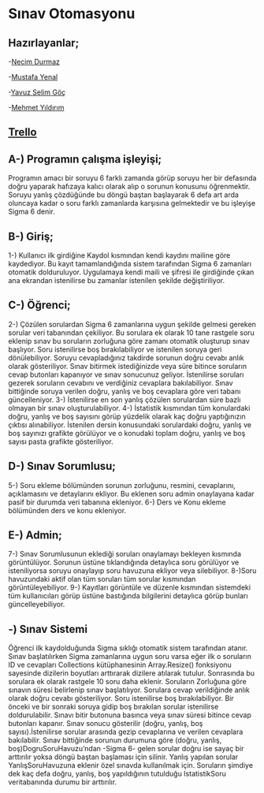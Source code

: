 # Sınav Otomasyonu

## Hazırlayanlar;
-[Necim Durmaz](https://github.com/NecimDurmaz)

-[Mustafa Yenal](https://github.com/2129mustafa)

-[Yavuz Selim Göç](https://github.com/YavuzSelimGoc)

-[Mehmet Yıldırım](https://github.com/MehmetYildirimDev)

## [Trello](https://trello.com/b/PmCxoeQY/yazılım-yapımı)

## A-) Programın çalışma işleyişi;

 Programın amacı bir soruyu 6 farklı zamanda görüp soruyu her bir defasında doğru yaparak hafızaya kalıcı olarak alıp o sorunun konusunu öğrenmektir. Soruyu yanlış çözdüğünde bu döngü baştan başlayarak 6 defa art arda oluncaya kadar o soru farklı zamanlarda karşısına gelmektedir ve bu işleyişe Sigma 6 denir.

## B-) Giriş;

1-) Kullanıcı ilk girdiğine Kaydol kısmından kendi kaydını mailine göre kaydediyor. Bu kayıt tamamlandığında sistem tarafından Sigma 6 zamanları otomatik dolduruluyor. Uygulamaya kendi maili ve şifresi ile girdiğinde çıkan ana ekrandan istenilirse bu zamanlar istenilen şekilde değiştiriliyor.

## C-) Öğrenci;

2-) Çözülen sorulardan Sigma 6 zamanlarına uygun şekilde gelmesi gereken sorular veri tabanından çekiliyor. Bu sorulara ek olarak 10 tane rastgele soru eklenip sınav bu soruların zorluğuna göre zamanı otomatik oluşturup sınav başlıyor. Soru istenilirse boş bırakılabiliyor ve istenilen soruya geri dönülebiliyor. Soruyu cevapladığınız takdirde sorunun doğru cevabı anlık olarak gösteriliyor. Sınav bitirmek istediğinizde veya süre bitince soruların cevap butonları kapanıyor ve sınav sonucunuz geliyor. İstenilirse soruları gezerek soruların cevabını ve verdiğiniz cevaplara bakılabiliyor. Sınav bittiğinde soruya verilen doğru, yanlış ve boş cevaplara göre veri tabanı güncelleniyor.
3-) İstenilirse en son yanlış çözülen sorulardan süre bazlı olmayan bir sınav oluşturulabiliyor.
4-) İstatistik kısmından tüm konulardaki doğru, yanlış ve boş sayısını görüp yüzdelik olarak kaç doğru yaptığınızın çıktısı alınabiliyor. İstenilen dersin konusundaki sorulardaki doğru, yanlış ve boş sayınızı grafikte görülüyor ve o konudaki toplam doğru, yanlış ve boş sayısı pasta grafikte gösteriliyor.

## D-) Sınav Sorumlusu;

5-) Soru ekleme bölümünden sorunun zorluğunu, resmini, cevaplarını, açıklamasını ve detaylarını ekliyor. Bu eklenen soru admin onaylayana kadar pasif bir durumda veri tabanına ekleniyor.
6-) Ders ve Konu ekleme bölümünden ders ve konu ekleniyor.

## E-) Admin;

7-) Sınav Sorumlusunun eklediği soruları onaylamayı bekleyen kısmında görüntülüyor. Sorunun üstüne tıklandığında detaylıca soru görülüyor ve isteniliyorsa soruyu onaylayıp soru havuzuna ekliyor veya silebiliyor.
8-)Soru havuzundaki aktif olan tüm soruları tüm sorular kısmından görüntüleyebiliyor.
9-) Kayıtları görüntüle ve düzenle kısmından sistemdeki tüm kullanıcıları görüp üstüne bastığında bilgilerini detaylıca görüp bunları güncelleyebiliyor.

## -) Sınav Sistemi
Öğrenci ilk kaydolduğunda Sigma sıklığı otomatik sistem tarafından atanır. Sınav başlatılırken Sigma zamanlarına uygun soru varsa eğer ilk o soruların ID ve cevapları Collections kütüphanesinin Array.Resize() fonksiyonu sayesinde dizilerin boyutları arttırarak dizilere atılarak tutulur. Sonrasında bu sorulara ek olarak rastgele 10 soru daha eklenir. Soruların Zorluğuna göre sınavın süresi belirlenip sınav başlatılıyor. Sorulara cevap verildiğinde anlık olarak doğru cevabı gösteriliyor. Soru istenilirse boş bırakılabiliyor. Bir önceki ve bir sonraki soruya gidip boş bırakılan sorular istenilirse doldurulabilir. Sınavı bitir butonuna basınca veya sınav süresi bitince cevap butonları kapanır. Sınav sonucu gösterilir (doğru, yanlış, boş sayısı).İstenilirse sorular arasında gezip cevaplarına ve verilen cevaplara bakılabilir. Sınav bittiğinde sorunun durumuna göre (doğru, yanlış, boş)DogruSoruHavuzu’ndan -Sigma 6-  gelen sorular doğru ise sayaç bir arttırılır yoksa döngü baştan başlaması için silinir. Yanlış yapılan sorular YanlışSoruHavuzuna eklenir özel sınavda kullanılmak için. Soruların şimdiye dek kaç defa doğru, yanlış, boş yapıldığının tutulduğu IstatistikSoru veritabanında durumu bir arttırılır.

